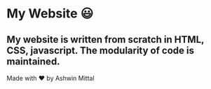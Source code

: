 # My Website :smiley:
My website is written from scratch in HTML, CSS, javascript. The modularity of code is maintained.
---
Made with :heart: by Ashwin Mittal